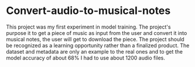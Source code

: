 # Convert-audio-to-musical-notes
This project was my first experiment in model training.
The project's purpose it to get a piece of music as input from the user and convert it into musical notes, the user will get to download the piece.
The project should be recognized as a learning opportunity rather than a finalized product.
The dataset and metadata are only an example to the real ones and to get the model accuracy of about 68% I had to use about 1200 audio files.
